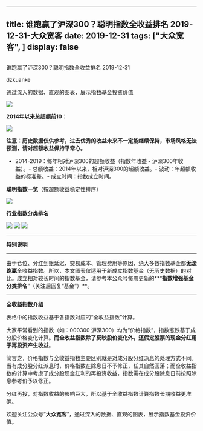 
---
title:   谁跑赢了沪深300？聪明指数全收益排名 2019-12-31-大众宽客
date: 2019-12-31
tags: ["大众宽客", ]
display: false
---


## 



谁跑赢了沪深300？聪明指数全收益排名 2019-12-31




dzkuanke




通过深入的数据、直观的图表，展示指数基金投资价值


<img class="rich_pages js_insertlocalimg" data-ratio="0.5524017467248908" data-s="300,640" src="https://mmbiz.qpic.cn/mmbiz_png/PKw3FQPmhIgLjqa7o5kgXRyM7OiceXicHibVyhyDFTX7FicmVC6ryzt8nkl6w6S73rt3k5ElNN3yhkRiaJsW0m3oYfA/640?wx_fmt=png" data-type="png" data-w="916" style="">



**2014年以来总超额前10：**

<img class="rich_pages js_insertlocalimg" data-ratio="0.55" data-s="300,640" src="https://mmbiz.qpic.cn/mmbiz_png/PKw3FQPmhIgLjqa7o5kgXRyM7OiceXicHibUgH4GmTCmmsMBDr9gGbSDthNyI9Bvk0gYjCoaTsMwdBWUIZZ2GKUiaQ/640?wx_fmt=png" data-type="png" data-w="920" style="letter-spacing: 0.544px;text-align: center;white-space: normal;background-color: rgb(255, 255, 255);">





**注意：历史数据仅供参考，过去优秀的收益未来不一定能继续保持，市场风格无法预测，请对超额收益保持平常心。**
- 2014-2019：每年相对沪深300的超额收益（指数年收益 - 沪深300年收益）。- 总额收益：2014年以来，相对沪深300的超额收益。- 波动：年超额收益的标准差。- 成立时间：指数成立时间。


**聪明指数一览**（按超额收益稳定性排序）

<img class="rich_pages js_insertlocalimg" data-ratio="1.3927038626609443" data-s="300,640" src="https://mmbiz.qpic.cn/mmbiz_png/PKw3FQPmhIgLjqa7o5kgXRyM7OiceXicHibJYibfC0ymyOREYvhZOgxw2TV3uicFT6Lia5Dia3Pb9UdjFE8buUy9q1hpg/640?wx_fmt=png" data-type="png" data-w="932" style="">



**行业指数分类排名**

<img class="rich_pages js_insertlocalimg" data-ratio="1.0684647302904564" data-s="300,640" src="https://mmbiz.qpic.cn/mmbiz_png/PKw3FQPmhIgLjqa7o5kgXRyM7OiceXicHibteRiaJFENxtrKu1YEpg32peabUKmhIqIvC8jfsF8Kgxzdiabcuq64ic4g/640?wx_fmt=png" data-type="png" data-w="964" style="">

<img class="rich_pages js_insertlocalimg" data-ratio="0.6875" data-s="300,640" src="https://mmbiz.qpic.cn/mmbiz_png/PKw3FQPmhIgLjqa7o5kgXRyM7OiceXicHibk6A1kWQpFJ0jb1oX4ocHCWuRxeO2tNz5UVlicRpW59JLnIaiboVeMKjA/640?wx_fmt=png" data-type="png" data-w="928" style="">

<img class="rich_pages js_insertlocalimg" data-ratio="0.7456140350877193" data-s="300,640" src="https://mmbiz.qpic.cn/mmbiz_png/PKw3FQPmhIgLjqa7o5kgXRyM7OiceXicHibDd3AoA0xO7t86cLbicHic4ic7YwFLqBFG5ZSJScH7Jre1Hbqgofc9RMQg/640?wx_fmt=png" data-type="png" data-w="912" style="">

****

**特别说明**

****

由于仓位、分红到账延迟、交易成本、管理费用等原因，绝大多数指数基金都**无法跑赢**全收益指数。所以，本文图表仅适用于新成立指数基金（无历史数据）的对比。成立相对较长时间的指数基金，请参考本公众号每周更新的**“****指数增强基金分类排名****”（关注后回复“基金”）**。



****

**全收益指数介绍**



表格中的指数收益基于各指数对应的“全收益指数”计算。



大家平常看到的指数（如：000300 沪深300）均为“价格指数”，指数涨跌基于成分股价格变化计算。**而全收益指数除了反映股价变化外，还假定股票的现金分红用于再投资产生收益**。



简言之，价格指数与全收益指数主要区别就是对成分股分红派息的处理方式不同。当有成分股分红派息时，价格指数在除息日不予修正，任其自然回落；而全收益指数的计算中考虑了成分股现金红利的再投资收益，指数需在成分股除息日前按照除息参考价予以修正。



分红再投，对指数收益的影响巨大，所以基于全收益指数计算指数长期收益更准确。





欢迎关注公众号“**大众宽客**”，通过深入的数据、直观的图表，展示指数基金投资价值。








